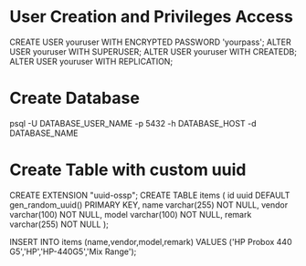 # User Creation and Privileges Access
CREATE USER youruser WITH ENCRYPTED PASSWORD 'yourpass';
ALTER USER youruser WITH SUPERUSER;
ALTER USER youruser WITH CREATEDB;
ALTER USER youruser WITH REPLICATION;


# Create Database
psql -U DATABASE_USER_NAME -p 5432 -h DATABASE_HOST -d DATABASE_NAME

# Create Table with custom uuid
CREATE EXTENSION "uuid-ossp";
CREATE TABLE items (
   id uuid DEFAULT gen_random_uuid() PRIMARY KEY,
   name varchar(255) NOT NULL,
   vendor varchar(100) NOT NULL,
   model varchar(100) NOT NULL,
   remark varchar(255) NOT NULL
);

INSERT INTO items (name,vendor,model,remark) VALUES ('HP Probox 440 G5','HP','HP-440G5','Mix Range');
